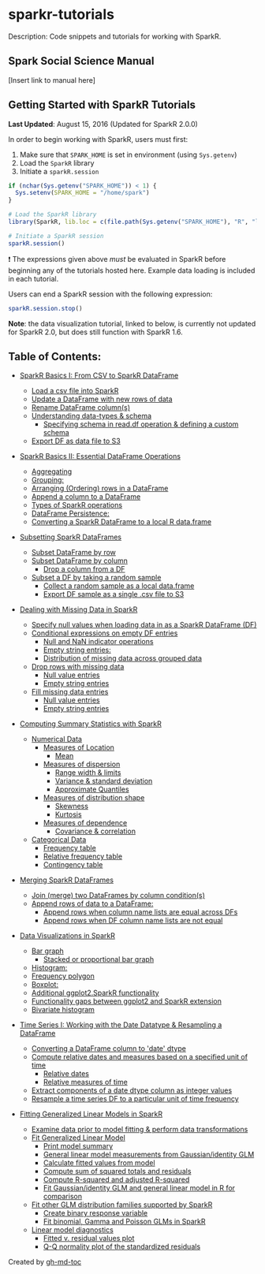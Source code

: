 # sparkr-tutorials

Description: Code snippets and tutorials for working with SparkR.

## Spark Social Science Manual

[Insert link to manual here]

## Getting Started with SparkR Tutorials

**Last Updated**: August 15, 2016 (Updated for SparkR 2.0.0)

In order to begin working with SparkR, users must first:

1. Make sure that `SPARK_HOME` is set in environment (using `Sys.getenv`)
2. Load the `SparkR` library
3. Initiate a `sparkR.session`

```r
if (nchar(Sys.getenv("SPARK_HOME")) < 1) {
  Sys.setenv(SPARK_HOME = "/home/spark")
}

# Load the SparkR library
library(SparkR, lib.loc = c(file.path(Sys.getenv("SPARK_HOME"), "R", "lib")))

# Initiate a SparkR session
sparkR.session()
```

:heavy_exclamation_mark: The expressions given above _must_ be evaluated in SparkR before beginning any of the tutorials hosted here. Example data loading is included in each tutorial.

Users can end a SparkR session with the following expression:

```r
sparkR.session.stop()
```

**Note**: the data visualization tutorial, linked to below, is currently not updated for SparkR 2.0, but does still function with SparkR 1.6.

## Table of Contents:

* [SparkR Basics I: From CSV to SparkR DataFrame](https://github.com/UrbanInstitute/sparkr-tutorials/blob/master/sparkr-basics-1.md#sparkr-basics-i-from-csv-to-sparkr-dataframe)
    * [Load a csv file into SparkR](https://github.com/UrbanInstitute/sparkr-tutorials/blob/master/sparkr-basics-1.md#load-a-csv-file-into-sparkr)
    * [Update a DataFrame with new rows of data](https://github.com/UrbanInstitute/sparkr-tutorials/blob/master/sparkr-basics-1.md#update-a-dataframe-with-new-rows-of-data)
    * [Rename DataFrame column(s)](https://github.com/UrbanInstitute/sparkr-tutorials/blob/master/sparkr-basics-1.md#rename-dataframe-columns)
    * [Understanding data\-types &amp; schema](https://github.com/UrbanInstitute/sparkr-tutorials/blob/master/sparkr-basics-1.md#understanding-data-types--schema)
      * [Specifying schema in read\.df operation &amp; defining a custom schema](https://github.com/UrbanInstitute/sparkr-tutorials/blob/master/sparkr-basics-1.md#specifying-schema-in-readdf-operation--defining-a-custom-schema)
    * [Export DF as data file to S3](https://github.com/UrbanInstitute/sparkr-tutorials/blob/master/sparkr-basics-1.md#export-df-as-data-file-to-s3)

* [SparkR Basics II: Essential DataFrame Operations](https://github.com/UrbanInstitute/sparkr-tutorials/blob/master/sparkr-basics-2.md#sparkr-basics-ii-essential-dataframe-operations)
    * [Aggregating](https://github.com/UrbanInstitute/sparkr-tutorials/blob/master/sparkr-basics-2.md#aggregating)
    * [Grouping:](https://github.com/UrbanInstitute/sparkr-tutorials/blob/master/sparkr-basics-2.md#grouping)
    * [Arranging (Ordering) rows in a DataFrame](https://github.com/UrbanInstitute/sparkr-tutorials/blob/master/sparkr-basics-2.md#arranging-ordering-rows-in-a-dataframe)
    * [Append a column to a DataFrame](https://github.com/UrbanInstitute/sparkr-tutorials/blob/master/sparkr-basics-2.md#append-a-column-to-a-dataframe)
    * [Types of SparkR operations](https://github.com/UrbanInstitute/sparkr-tutorials/blob/master/sparkr-basics-2.md#types-of-sparkr-operations)
    * [DataFrame Persistence:](https://github.com/UrbanInstitute/sparkr-tutorials/blob/master/sparkr-basics-2.md#dataframe-persistence)
    * [Converting a SparkR DataFrame to a local R data\.frame](https://github.com/UrbanInstitute/sparkr-tutorials/blob/master/sparkr-basics-2.md#converting-a-sparkr-dataframe-to-a-local-r-dataframe)

* [Subsetting SparkR DataFrames](https://github.com/UrbanInstitute/sparkr-tutorials/blob/master/subsetting.md#subsetting-sparkr-dataframes#subsetting-sparkr-dataframes)
    * [Subset DataFrame by row](https://github.com/UrbanInstitute/sparkr-tutorials/blob/master/subsetting.md#subsetting-sparkr-dataframes#subset-dataframe-by-row)
    * [Subset DataFrame by column](https://github.com/UrbanInstitute/sparkr-tutorials/blob/master/subsetting.md#subsetting-sparkr-dataframes#subset-dataframe-by-column)
      * [Drop a column from a DF](https://github.com/UrbanInstitute/sparkr-tutorials/blob/master/subsetting.md#subsetting-sparkr-dataframes#drop-a-column-from-a-df)
    * [Subset a DF by taking a random sample](https://github.com/UrbanInstitute/sparkr-tutorials/blob/master/subsetting.md#subsetting-sparkr-dataframes#subset-a-df-by-taking-a-random-sample)
      * [Collect a random sample as a local data\.frame](https://github.com/UrbanInstitute/sparkr-tutorials/blob/master/subsetting.md#subsetting-sparkr-dataframes#collect-a-random-sample-as-a-local-dataframe)
      * [Export DF sample as a single \.csv file to S3](https://github.com/UrbanInstitute/sparkr-tutorials/blob/master/subsetting.md#subsetting-sparkr-dataframes#export-df-sample-as-a-single-csv-file-to-s3)

* [Dealing with Missing Data in SparkR](https://github.com/UrbanInstitute/sparkr-tutorials/blob/master/missing-data.md#dealing-with-missing-data-in-sparkr#dealing-with-missing-data-in-sparkr)
    * [Specify null values when loading data in as a SparkR DataFrame (DF)](https://github.com/UrbanInstitute/sparkr-tutorials/blob/master/missing-data.md#dealing-with-missing-data-in-sparkr#specify-null-values-when-loading-data-in-as-a-sparkr-dataframe-df)
    * [Conditional expressions on empty DF entries](https://github.com/UrbanInstitute/sparkr-tutorials/blob/master/missing-data.md#dealing-with-missing-data-in-sparkr#conditional-expressions-on-empty-df-entries)
      * [Null and NaN indicator operations](https://github.com/UrbanInstitute/sparkr-tutorials/blob/master/missing-data.md#dealing-with-missing-data-in-sparkr#null-and-nan-indicator-operations)
      * [Empty string entries:](https://github.com/UrbanInstitute/sparkr-tutorials/blob/master/missing-data.md#dealing-with-missing-data-in-sparkr#empty-string-entries)
      * [Distribution of missing data across grouped data](https://github.com/UrbanInstitute/sparkr-tutorials/blob/master/missing-data.md#dealing-with-missing-data-in-sparkr#distribution-of-missing-data-across-grouped-data)
    * [Drop rows with missing data](https://github.com/UrbanInstitute/sparkr-tutorials/blob/master/missing-data.md#dealing-with-missing-data-in-sparkr#drop-rows-with-missing-data)
      * [Null value entries](https://github.com/UrbanInstitute/sparkr-tutorials/blob/master/missing-data.md#dealing-with-missing-data-in-sparkr#null-value-entries)
      * [Empty string entries](https://github.com/UrbanInstitute/sparkr-tutorials/blob/master/missing-data.md#dealing-with-missing-data-in-sparkr#empty-string-entries-1)
    * [Fill missing data entries](https://github.com/UrbanInstitute/sparkr-tutorials/blob/master/missing-data.md#dealing-with-missing-data-in-sparkr#fill-missing-data-entries)
      * [Null value entries](https://github.com/UrbanInstitute/sparkr-tutorials/blob/master/missing-data.md#dealing-with-missing-data-in-sparkr#null-value-entries-1)
      * [Empty string entries](https://github.com/UrbanInstitute/sparkr-tutorials/blob/master/missing-data.md#dealing-with-missing-data-in-sparkr#empty-string-entries-2)

* [Computing Summary Statistics with SparkR](https://github.com/UrbanInstitute/sparkr-tutorials/blob/master/summary-statistics.md#computing-summary-statistics-with-sparkr#computing-summary-statistics-with-sparkr)
  * [Numerical Data](https://github.com/UrbanInstitute/sparkr-tutorials/blob/master/summary-statistics.md#computing-summary-statistics-with-sparkr#numerical-data)
    * [Measures of Location](https://github.com/UrbanInstitute/sparkr-tutorials/blob/master/summary-statistics.md#computing-summary-statistics-with-sparkr#measures-of-location)
      * [Mean](https://github.com/UrbanInstitute/sparkr-tutorials/blob/master/summary-statistics.md#computing-summary-statistics-with-sparkr#mean)
    * [Measures of dispersion](https://github.com/UrbanInstitute/sparkr-tutorials/blob/master/summary-statistics.md#computing-summary-statistics-with-sparkr#measures-of-dispersion)
      * [Range width &amp; limits](https://github.com/UrbanInstitute/sparkr-tutorials/blob/master/summary-statistics.md#computing-summary-statistics-with-sparkr#range-width--limits)
      * [Variance &amp; standard deviation](https://github.com/UrbanInstitute/sparkr-tutorials/blob/master/summary-statistics.md#computing-summary-statistics-with-sparkr#variance--standard-deviation)
      * [Approximate Quantiles](https://github.com/UrbanInstitute/sparkr-tutorials/blob/master/summary-statistics.md#computing-summary-statistics-with-sparkr#approximate-quantiles)
    * [Measures of distribution shape](https://github.com/UrbanInstitute/sparkr-tutorials/blob/master/summary-statistics.md#computing-summary-statistics-with-sparkr#measures-of-distribution-shape)
      * [Skewness](https://github.com/UrbanInstitute/sparkr-tutorials/blob/master/summary-statistics.md#computing-summary-statistics-with-sparkr#skewness)
      * [Kurtosis](https://github.com/UrbanInstitute/sparkr-tutorials/blob/master/summary-statistics.md#computing-summary-statistics-with-sparkr#kurtosis)
    * [Measures of dependence](https://github.com/UrbanInstitute/sparkr-tutorials/blob/master/summary-statistics.md#computing-summary-statistics-with-sparkr#measures-of-dependence)
      * [Covariance &amp; correlation](https://github.com/UrbanInstitute/sparkr-tutorials/blob/master/summary-statistics.md#computing-summary-statistics-with-sparkr#covariance--correlation)
  * [Categorical Data](https://github.com/UrbanInstitute/sparkr-tutorials/blob/master/summary-statistics.md#computing-summary-statistics-with-sparkr#categorical-data)
      * [Frequency table](https://github.com/UrbanInstitute/sparkr-tutorials/blob/master/summary-statistics.md#computing-summary-statistics-with-sparkr#frequency-table)
      * [Relative frequency table](https://github.com/UrbanInstitute/sparkr-tutorials/blob/master/summary-statistics.md#computing-summary-statistics-with-sparkr#relative-frequency-table)
      * [Contingency table](https://github.com/UrbanInstitute/sparkr-tutorials/blob/master/summary-statistics.md#computing-summary-statistics-with-sparkr#contingency-table)

* [Merging SparkR DataFrames](https://github.com/UrbanInstitute/sparkr-tutorials/blob/master/merging.md#merging-sparkr-dataframes#merging-sparkr-dataframes)
    * [Join (merge) two DataFrames by column condition(s)](https://github.com/UrbanInstitute/sparkr-tutorials/blob/master/merging.md#merging-sparkr-dataframes#join-merge-two-dataframes-by-column-conditions)
    * [Append rows of data to a DataFrame:](https://github.com/UrbanInstitute/sparkr-tutorials/blob/master/merging.md#merging-sparkr-dataframes#append-rows-of-data-to-a-dataframe)
      * [Append rows when column name lists are equal across DFs](https://github.com/UrbanInstitute/sparkr-tutorials/blob/master/merging.md#merging-sparkr-dataframes#append-rows-when-column-name-lists-are-equal-across-dfs)
      * [Append rows when DF column name lists are not equal](https://github.com/UrbanInstitute/sparkr-tutorials/blob/master/merging.md#merging-sparkr-dataframes#append-rows-when-df-column-name-lists-are-not-equal)

* [Data Visualizations in SparkR](https://github.com/UrbanInstitute/sparkr-tutorials/blob/master/visualizations.md#data-visualizations-in-sparkr#data-visualizations-in-sparkr)
    * [Bar graph](https://github.com/UrbanInstitute/sparkr-tutorials/blob/master/visualizations.md#data-visualizations-in-sparkr#bar-graph)
      * [Stacked or proportional bar graph](https://github.com/UrbanInstitute/sparkr-tutorials/blob/master/visualizations.md#data-visualizations-in-sparkr#stacked-or-proportional-bar-graph)
    * [Histogram:](https://github.com/UrbanInstitute/sparkr-tutorials/blob/master/visualizations.md#data-visualizations-in-sparkr#histogram)
    * [Frequency polygon](https://github.com/UrbanInstitute/sparkr-tutorials/blob/master/visualizations.md#data-visualizations-in-sparkr#frequency-polygon)
    * [Boxplot:](https://github.com/UrbanInstitute/sparkr-tutorials/blob/master/visualizations.md#data-visualizations-in-sparkr#boxplot)
    * [Additional ggplot2\.SparkR functionality](https://github.com/UrbanInstitute/sparkr-tutorials/blob/master/visualizations.md#data-visualizations-in-sparkr#additional-ggplot2sparkr-functionality)
    * [Functionality gaps between ggplot2 and SparkR extension](https://github.com/UrbanInstitute/sparkr-tutorials/blob/master/visualizations.md#data-visualizations-in-sparkr#functionality-gaps-between-ggplot2-and-sparkr-extension)
    * [Bivariate histogram](https://github.com/UrbanInstitute/sparkr-tutorials/blob/master/visualizations.md#data-visualizations-in-sparkr#bivariate-histogram)

* [Time Series I: Working with the Date Datatype &amp; Resampling a DataFrame](https://github.com/UrbanInstitute/sparkr-tutorials/blob/master/timeseries-1.md#time-series-i-working-with-t%20%20%20%20%20%20%20%20%20%20%20%20%20%20%20he-date-datatype--resampling-a-dataframe#time-series-i-working-with-the-date-datatype--resampling-a-dataframe)
    * [Converting a DataFrame column to 'date' dtype](https://github.com/UrbanInstitute/sparkr-tutorials/blob/master/timeseries-1.md#time-series-i-working-with-t%20%20%20%20%20%20%20%20%20%20%20%20%20%20%20he-date-datatype--resampling-a-dataframe#converting-a-dataframe-column-to-date-dtype)
    * [Compute relative dates and measures based on a specified unit of time](https://github.com/UrbanInstitute/sparkr-tutorials/blob/master/timeseries-1.md#time-series-i-working-with-t%20%20%20%20%20%20%20%20%20%20%20%20%20%20%20he-date-datatype--resampling-a-dataframe#compute-relative-dates-and-measures-based-on-a-specified-unit-of-time)
      * [Relative dates](https://github.com/UrbanInstitute/sparkr-tutorials/blob/master/timeseries-1.md#time-series-i-working-with-t%20%20%20%20%20%20%20%20%20%20%20%20%20%20%20he-date-datatype--resampling-a-dataframe#relative-dates)
      * [Relative measures of time](https://github.com/UrbanInstitute/sparkr-tutorials/blob/master/timeseries-1.md#time-series-i-working-with-t%20%20%20%20%20%20%20%20%20%20%20%20%20%20%20he-date-datatype--resampling-a-dataframe#relative-measures-of-time)
    * [Extract components of a date dtype column as integer values](https://github.com/UrbanInstitute/sparkr-tutorials/blob/master/timeseries-1.md#time-series-i-working-with-t%20%20%20%20%20%20%20%20%20%20%20%20%20%20%20he-date-datatype--resampling-a-dataframe#extract-components-of-a-date-dtype-column-as-integer-values)
    * [Resample a time series DF to a particular unit of time frequency](https://github.com/UrbanInstitute/sparkr-tutorials/blob/master/timeseries-1.md#time-series-i-working-with-t%20%20%20%20%20%20%20%20%20%20%20%20%20%20%20he-date-datatype--resampling-a-dataframe#resample-a-time-series-df-to-a-particular-unit-of-time-frequency)

* [Fitting Generalized Linear Models in SparkR](https://github.com/UrbanInstitute/sparkr-tutorials/blob/master/glm.md#fitting-generalized-linear-models-in-sparkr)
    * [Examine data prior to model fitting &amp; perform data transformations](https://github.com/UrbanInstitute/sparkr-tutorials/blob/master/glm.md#examine-data-prior-to-model-fitting--perform-data-transformations)
    * [Fit Generalized Linear Model](https://github.com/UrbanInstitute/sparkr-tutorials/blob/master/glm.md#fit-generalized-linear-model)
      * [Print model summary](https://github.com/UrbanInstitute/sparkr-tutorials/blob/master/glm.md#print-model-summary)
      * [General linear model measurements from Gaussian/identity GLM](https://github.com/UrbanInstitute/sparkr-tutorials/blob/master/glm.md#general-linear-model-measurements-from-gaussianidentity-glm)
      * [Calculate fitted values from model](https://github.com/UrbanInstitute/sparkr-tutorials/blob/master/glm.md#calculate-fitted-values-from-model)
      * [Compute sum of squared totals and residuals](https://github.com/UrbanInstitute/sparkr-tutorials/blob/master/glm.md#compute-sum-of-squared-totals-and-residuals)
      * [Compute R\-squared and adjusted R\-squared](https://github.com/UrbanInstitute/sparkr-tutorials/blob/master/glm.md#compute-r-squared-and-adjusted-r-squared)
      * [Fit Gaussian/identity GLM and general linear model in R for comparison](https://github.com/UrbanInstitute/sparkr-tutorials/blob/master/glm.md#fit-gaussianidentity-glm-and-general-linear-model-in-r-for-comparison)
    * [Fit other GLM distribution families supported by SparkR](https://github.com/UrbanInstitute/sparkr-tutorials/blob/master/glm.md#fit-other-glm-distribution-families-supported-by-sparkr)
      * [Create binary response variable](https://github.com/UrbanInstitute/sparkr-tutorials/blob/master/glm.md#create-binary-response-variable)
      * [Fit binomial, Gamma and Poisson GLMs in SparkR](https://github.com/UrbanInstitute/sparkr-tutorials/blob/master/glm.md#fit-binomial-gamma-and-poisson-glms-in-sparkr)
    * [Linear model diagnostics](https://github.com/UrbanInstitute/sparkr-tutorials/blob/master/glm.md#linear-model-diagnostics)
      * [Fitted v\. residual values plot](https://github.com/UrbanInstitute/sparkr-tutorials/blob/master/glm.md#fitted-v-residual-values-plot)
      * [Q\-Q normality plot of the standardized residuals](https://github.com/UrbanInstitute/sparkr-tutorials/blob/master/glm.md#q-q-normality-plot-of-the-standardized-residuals)

Created by [gh-md-toc](https://github.com/ekalinin/github-markdown-toc.go)